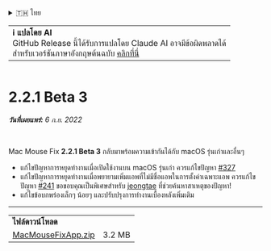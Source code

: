 <details>
<summary>🇹🇭 ไทย</summary>

[🇬🇧 English (GitHub Release)](https://github.com/noah-nuebling/mac-mouse-fix/releases/tag/2.2.1-Beta-3)\
[🇦🇩 Català](https://redirect.macmousefix.com/?target=mmf-release&tag=2.2.1-Beta-3&locale=ca)\
[🇩🇪 Deutsch](https://redirect.macmousefix.com/?target=mmf-release&tag=2.2.1-Beta-3&locale=de)\
[🇪🇸 Español](https://redirect.macmousefix.com/?target=mmf-release&tag=2.2.1-Beta-3&locale=es)\
[🇫🇷 Français](https://redirect.macmousefix.com/?target=mmf-release&tag=2.2.1-Beta-3&locale=fr)\
[🇮🇩 Indonesia](https://redirect.macmousefix.com/?target=mmf-release&tag=2.2.1-Beta-3&locale=id)\
[🇮🇹 Italiano](https://redirect.macmousefix.com/?target=mmf-release&tag=2.2.1-Beta-3&locale=it)\
[🇭🇺 Magyar](https://redirect.macmousefix.com/?target=mmf-release&tag=2.2.1-Beta-3&locale=hu)\
[🇳🇱 Nederlands](https://redirect.macmousefix.com/?target=mmf-release&tag=2.2.1-Beta-3&locale=nl)\
[🇵🇱 Polski](https://redirect.macmousefix.com/?target=mmf-release&tag=2.2.1-Beta-3&locale=pl)\
[🇧🇷 Português (Brasil)](https://redirect.macmousefix.com/?target=mmf-release&tag=2.2.1-Beta-3&locale=pt-BR)\
[🇵🇹 Português (Portugal)](https://redirect.macmousefix.com/?target=mmf-release&tag=2.2.1-Beta-3&locale=pt-PT)\
[🇷🇴 Română](https://redirect.macmousefix.com/?target=mmf-release&tag=2.2.1-Beta-3&locale=ro)\
[🇸🇪 Svenska](https://redirect.macmousefix.com/?target=mmf-release&tag=2.2.1-Beta-3&locale=sv)\
[🇻🇳 Tiếng Việt](https://redirect.macmousefix.com/?target=mmf-release&tag=2.2.1-Beta-3&locale=vi)\
[🇹🇷 Türkçe](https://redirect.macmousefix.com/?target=mmf-release&tag=2.2.1-Beta-3&locale=tr)\
[🇨🇿 Čeština](https://redirect.macmousefix.com/?target=mmf-release&tag=2.2.1-Beta-3&locale=cs)\
[🇬🇷 Ελληνικά](https://redirect.macmousefix.com/?target=mmf-release&tag=2.2.1-Beta-3&locale=el)\
[🇷🇺 Русский](https://redirect.macmousefix.com/?target=mmf-release&tag=2.2.1-Beta-3&locale=ru)\
[🇺🇦 Українська](https://redirect.macmousefix.com/?target=mmf-release&tag=2.2.1-Beta-3&locale=uk)\
[🇮🇱 עברית](https://redirect.macmousefix.com/?target=mmf-release&tag=2.2.1-Beta-3&locale=he)\
[🇸🇦 العربية](https://redirect.macmousefix.com/?target=mmf-release&tag=2.2.1-Beta-3&locale=ar)\
[🇮🇳 हिन्दी](https://redirect.macmousefix.com/?target=mmf-release&tag=2.2.1-Beta-3&locale=hi)\
**🇹🇭 ไทย**\
[🇨🇳 中文 (简体)](https://redirect.macmousefix.com/?target=mmf-release&tag=2.2.1-Beta-3&locale=zh-Hans)\
[🇨🇳 中文 (繁體)](https://redirect.macmousefix.com/?target=mmf-release&tag=2.2.1-Beta-3&locale=zh-Hant)\
[🇭🇰 中文（香港)](https://redirect.macmousefix.com/?target=mmf-release&tag=2.2.1-Beta-3&locale=zh-HK)\
[🇯🇵 日本語](https://redirect.macmousefix.com/?target=mmf-release&tag=2.2.1-Beta-3&locale=ja)\
[🇰🇷 한국어](https://redirect.macmousefix.com/?target=mmf-release&tag=2.2.1-Beta-3&locale=ko)\
[Help translate Mac Mouse Fix to different languages!](https://github.com/noah-nuebling/mac-mouse-fix/discussions/731)
</details>
<table align=><td>
<b>ℹ️ แปลโดย AI</b><br>
GitHub Release นี้ได้รับการแปลโดย Claude AI อาจมีข้อผิดพลาดได้<br>
สำหรับเวอร์ชันภาษาอังกฤษต้นฉบับ <a href="https://github.com/noah-nuebling/mac-mouse-fix/releases/tag/2.2.1-Beta-3">คลิกที่นี่</a>
</td></table>

<table></table>

# 2.2.1 Beta 3
***วันที่เผยแพร่:** 6 ก.ย. 2022*

<br>

Mac Mouse Fix __2.2.1 Beta 3__ กลับมาพร้อมความเข้ากันได้กับ macOS รุ่นเก่าและอื่นๆ

- แก้ไขปัญหาการหยุดทำงานเมื่อเปิดใช้งานบน macOS รุ่นเก่า ควรแก้ไขปัญหา [#327](https://github.com/noah-nuebling/mac-mouse-fix/issues/327)
- แก้ไขปัญหาการหยุดทำงานเมื่อพยายามเพิ่มแอพที่ไม่มีชื่อแอพในการตั้งค่าเฉพาะแอพ ควรแก้ไขปัญหา [#241](https://github.com/noah-nuebling/mac-mouse-fix/issues/241) ขอขอบคุณเป็นพิเศษสำหรับ [jeongtae](https://github.com/jeongtae) ที่ช่วยค้นหาสาเหตุของปัญหา!
- แก้ไขข้อบกพร่องเล็กๆ น้อยๆ และปรับปรุงการทำงานเบื้องหลังเพิ่มเติม

---

<table align="start">
<tr>
    <td colspan=2>
        <b>ไฟล์ดาวน์โหลด</b>
    </td>
</tr>
<tr>
    <td><a href="https://github.com/noah-nuebling/mac-mouse-fix/releases/download/2.2.1-Beta-3/MacMouseFixApp.zip">MacMouseFixApp.zip</a></td>
    <td>3.2 MB</td>
</tr>
</table>